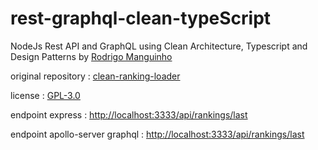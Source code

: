 # rest-graphql-clean-typeScript

NodeJs Rest API and GraphQL using Clean Architecture, Typescript and Design Patterns by [Rodrigo Manguinho](https://github.com/rmanguinho)

original repository : [clean-ranking-loader](https://github.com/rmanguinho/clean-ranking-loader)

license : [GPL-3.0](LICENSE)

endpoint express : [http://localhost:3333/api/rankings/last](http://localhost:3333/api/rankings/last)

endpoint apollo-server graphql : [http://localhost:3333/api/rankings/last](http://localhost:3333/api/rankings/last)
